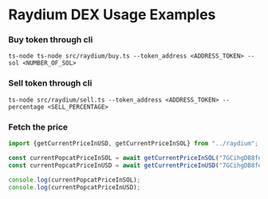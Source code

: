 # Raydium DEX Usage Examples

### Buy token through cli
`
ts-node ts-node src/raydium/buy.ts --token_address <ADDRESS_TOKEN> --sol <NUMBER_OF_SOL>
`

### Sell token through cli
`
ts-node src/raydium/sell.ts --token_address <ADDRESS_TOKEN> --percentage <SELL_PERCENTAGE>
`

### Fetch the price
```typescript
import {getCurrentPriceInUSD, getCurrentPriceInSOL} from "../raydium";

const currentPopcatPriceInSOL = await getCurrentPriceInSOL("7GCihgDB8fe6KNjn2MYtkzZcRjQy3t9GHdC8uHYmW2hr");
const currentPopcatPriceInUSD = await getCurrentPriceInUSD("7GCihgDB8fe6KNjn2MYtkzZcRjQy3t9GHdC8uHYmW2hr");

console.log(currentPopcatPriceInSOL);
console.log(currentPopcatPriceInUSD);
```

